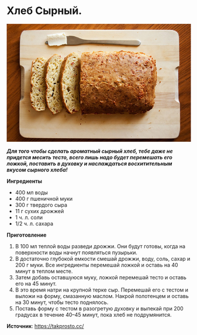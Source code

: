 # Хлеб Сырный.

![Хлеб Сырный](/images/Kulinar/Vypechka/bread-cheeze_01.jpg 'Хлеб Сырный')

_**Для того чтобы сделать ароматный сырный хлеб, тебе даже не придется месить тесто, всего лишь надо будет перемешать его ложкой, поставить в духовку и наслаждаться восхитительным вкусом сырного хлеба!**_

**Ингредиенты**

- 400 мл воды
- 400 г пшеничной муки
- 300 г твердого сыра
- 11 г сухих дрожжей
- 1 ч. л. соли
- 1/2 ч. л. сахара

**Приготовление**

1. В 100 мл теплой воды разведи дрожжи. Они будут готовы, когда на поверхности воды начнут появляться пузырьки.
2. В достаточно глубокой емкости смешай дрожжи, воду, соль, сахар и 200 г муки. Все ингредиенты перемешай ложкой и оставь на 40 минут в теплом месте.
3. Затем добавь оставшуюся муку, ложкой перемешай тесто и оставь его на 45 минут.
4. В это время натри на крупной терке сыр. Перемешай его с тестом и выложи на форму, смазанную маслом. Накрой полотенцем и оставь на 30 минут, чтобы тесто поднялось.
5. Поставь форму с тестом в разогретую духовку и выпекай при 200 градусах в течение 40–45 минут, пока хлеб не подрумянится.

**Источник**: https://takprosto.cc/
